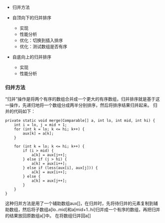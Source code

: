 
- 归并方法

- 自顶向下的归并排序
    - 实现
    - 性能分析
    - 优化：切换到插入排序
    - 优化：测试数组是否有序
- 自底向上的归并排序
    - 实现
    - 性能分析

### 归并方法
“归并”操作是将两个有序的数组合并成一个更大的有序数组，归并排序就是基于这一操作，先递归地将一个数组分成两半分别排序，然后将排序结果归并起来。
归并的代码如下：
```
private static void merge(Comparable[] a, int lo, int mid, int hi) { 
    int i = lo, j = mid + 1;
    for (int k = lo; k <= hi; k++) {
        aux[k] = a[k];
    }

    for (int k = lo; k <= hi; k++) {
        if (i > mid) {
            a[k] = aux[j++];
        } else if (j > hi) {
            a[k] = aux[i++];
        } else if (less(aux[i], aux[j])) {
            a[k] = aux[i++];
        } else {
            a[k] = aux[j++];
        }
    }
}
```
这种归并方法是用了一个辅助数组aux[]，在归并时，先将待归并的元素复制到辅助数组，然后将子数组a[lo..mid]和a[mid+1..hi]归并成一个有序的数组，再把归并的结果放回原数组a[]中。
在将数组归并回a[]